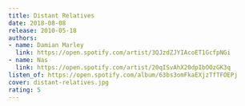 ```yaml
---
title: Distant Relatives
date: 2018-08-08
release: 2010-05-18
authors:
- name: Damian Marley
  link: https://open.spotify.com/artist/3QJzdZJYIAcoET1GcfpNGi
- name: Nas
  link: https://open.spotify.com/artist/20qISvAhX20dpIbOOzGK3q
listen_of: https://open.spotify.com/album/63bs3omFkaEXjzTfTFOEPj
cover: distant-relatives.jpg
rating: 5
---
```

